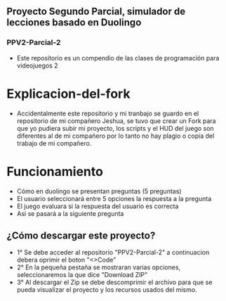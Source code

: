 ## Proyecto Segundo Parcial, simulador de lecciones basado en Duolingo #

### PPV2-Parcial-2 #
- Este repositorio es un compendio de las clases de programación para videojuegos 2

 
# Explicacion-del-fork #
- Accidentalmente este repositorio y mi tranbajo se guardo en el repositorio de mi compañero Jeshua, se tuvo que crear un Fork para que yo pudiera subir mi proyecto, los scripts y el HUD del juego son diferentes al de mi compañero por lo tanto no hay plagio o copia del trabajo de mi compañero. 

# Funcionamiento #
- Cómo en duolingo se presentan preguntas (5 preguntas) 
- El usuario seleccionará entre 5 opciones la respuesta a la pregunta
- El juego evaluara si la respuesta del usuario es correcta 
- Asi se pasará a la siguiente pregunta

## ¿Cómo descargar este proyecto? ##
- 1° Se debe acceder al repositorio "PPV2-Parcial-2" a continuacion debera oprimir el boton "<>Code"
- 2° En la pequeña pestaña  se mostraran varias opciones, seleccionaremos la que dice "Download ZIP"
- 3° Al descargar el Zip se debe descomprimir el archivo para que se pueda visualizar el proyecto y los recursos usados del mismo.  

